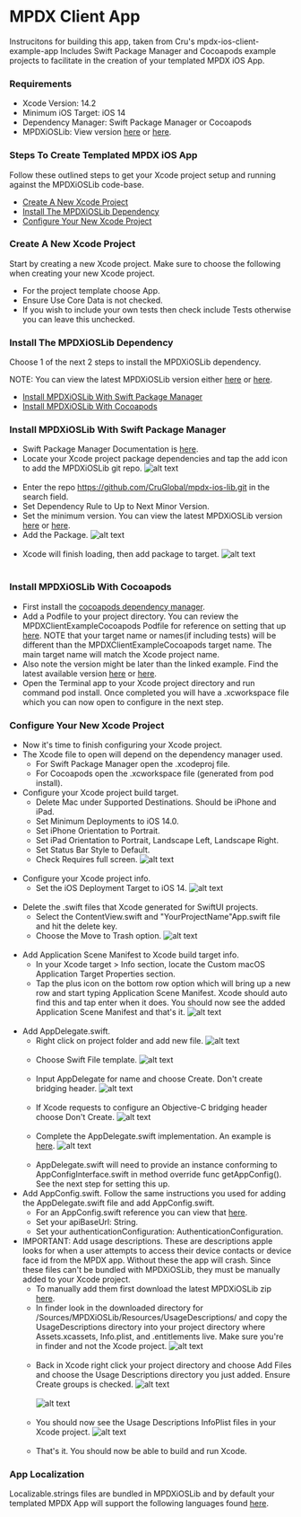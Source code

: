 MPDX Client App
=======================
Instrucitons for building this app, taken from Cru's mpdx-ios-client-example-app
Includes Swift Package Manager and Cocoapods example projects to facilitate in the creation of your templated MPDX iOS App.


### Requirements

- Xcode Version: 14.2 <br>
- Minimum iOS Target: iOS 14 <br>
- Dependency Manager: Swift Package Manager or Cocoapods <br>
- MPDXiOSLib: View version [here](https://github.com/CruGlobal/mpdx-ios-lib/blob/master/MPDXiOSLib.podspec#L4) or [here](https://github.com/CruGlobal/mpdx-ios-lib/tags). <br>

### Steps To Create Templated MPDX iOS App

Follow these outlined steps to get your Xcode project setup and running against the MPDXiOSLib code-base.

- [Create A New Xcode Project](#create-a-new-xcode-project)
- [Install The MPDXiOSLib Dependency](#install-the-mpdxioslib-dependency)
- [Configure Your New Xcode Project](#configure-your-new-xcode-project)

### Create A New Xcode Project

Start by creating a new Xcode project. Make sure to choose the following when creating your new Xcode project.

- For the project template choose App.
- Ensure Use Core Data is not checked.
- If you wish to include your own tests then check include Tests otherwise you can leave this unchecked.

### Install The MPDXiOSLib Dependency

Choose 1 of the next 2 steps to install the MPDXiOSLib dependency.

NOTE: You can view the latest MPDXiOSLib version either [here](https://github.com/CruGlobal/mpdx-ios-lib/blob/master/MPDXiOSLib.podspec#L4) or [here](https://github.com/CruGlobal/mpdx-ios-lib/tags).

- [Install MPDXiOSLib With Swift Package Manager](#install-mpdxioslib-with-swift-package-manager)
- [Install MPDXiOSLib With Cocoapods](#install-mpdxioslib-with-cocoapods)

### Install MPDXiOSLib With Swift Package Manager

- Swift Package Manager Documentation is [here](https://developer.apple.com/documentation/xcode/adding-package-dependencies-to-your-app).
- Locate your Xcode project package dependencies and tap the add icon to add the MPDXiOSLib git repo.
  ![alt text](ReadMeAssets/swift-package-manager/xcode-locate-package-dependencies.png) <br><br>
- Enter the repo https://github.com/CruGlobal/mpdx-ios-lib.git in the search field.  
- Set Dependency Rule to Up to Next Minor Version.
- Set the minimum version. You can view the latest MPDXiOSLib version [here](https://github.com/CruGlobal/mpdx-ios-lib/blob/master/MPDXiOSLib.podspec#L4) or [here](https://github.com/CruGlobal/mpdx-ios-lib/tags).
- Add the Package. 
  ![alt text](ReadMeAssets/swift-package-manager/xcode-input-swift-package-mpdx-ios-lib.png) <br><br>
- Xcode will finish loading, then add package to target.
  ![alt text](ReadMeAssets/swift-package-manager/xcode-add-swift-package-mpdx-ios-lib.png) <br><br>


### Install MPDXiOSLib With Cocoapods

- First install the [cocoapods dependency manager](https://cocoapods.org/).
- Add a Podfile to your project directory.  You can review the MPDXClientExampleCocoapods Podfile for reference on setting that up [here](https://github.com/CruGlobal/mpdx-ios-client-example-app/blob/main/ExampleProjects/Cocoapods/Podfile).  NOTE that your target name or names(if including tests) will be different than the MPDXClientExampleCocoapods target name.  The main target name will match the Xcode project name.
- Also note the version might be later than the linked example.  Find the latest available version [here](https://github.com/CruGlobal/mpdx-ios-lib/blob/master/MPDXiOSLib.podspec#L4) or [here](https://github.com/CruGlobal/mpdx-ios-lib/tags).
- Open the Terminal app to your Xcode project directory and run command pod install.  Once completed you will have a .xcworkspace file which you can now open to configure in the next step.

    
### Configure Your New Xcode Project

- Now it's time to finish configuring your Xcode project. 
- The Xcode file to open will depend on the dependency manager used. <br>  
  - For Swift Package Manager open the .xcodeproj file. <br>
  - For Cocoapods open the .xcworkspace file (generated from pod install). <br>
- Configure your Xcode project build target.
  - Delete Mac under Supported Destinations.  Should be iPhone and iPad.
  - Set Minimum Deployments to iOS 14.0.
  - Set iPhone Orientation to Portrait.
  - Set iPad Orientation to Portrait, Landscape Left, Landscape Right.
  - Set Status Bar Style to Default.
  - Check Requires full screen.
    ![alt text](ReadMeAssets/configure-xcode-project/xcode-target-general.png) <br><br>
- Configure your Xcode project info.
  - Set the iOS Deployment Target to iOS 14.
    ![alt text](ReadMeAssets/configure-xcode-project/xcode-project-info.png) <br><br>
- Delete the .swift files that Xcode generated for SwiftUI projects.
  - Select the ContentView.swift and "YourProjectName"App.swift file and hit the delete key.
  - Choose the Move to Trash option.
    ![alt text](ReadMeAssets/configure-xcode-project/xcode-delete-swiftui-files.png) <br><br>
- Add Application Scene Manifest to Xcode build target info.
  - In your Xcode target > Info section, locate the Custom macOS Application Target Properties section.
  - Tap the plus icon on the bottom row option which will bring up a new row and start typing Application Scene Manifest.  Xcode should auto find this and tap enter when it does.  You should now see the added Application Scene Manifest and that's it.
    ![alt text](ReadMeAssets/configure-xcode-project/xcode-info-plist-add-application-scene-manifest.png) <br><br>
- Add AppDelegate.swift.
  - Right click on project folder and add new file.
    ![alt text](ReadMeAssets/configure-xcode-project/xcode-new-file.png) <br><br>
  - Choose Swift File template.
    ![alt text](ReadMeAssets/configure-xcode-project/xcode-new-swift-file-template.png) <br><br>
  - Input AppDelegate for name and choose Create. Don't create bridging header.
    ![alt text](ReadMeAssets/configure-xcode-project/xcode-add-app-delegate.png) <br><br>
  - If Xcode requests to configure an Objective-C bridging header choose Don't Create.
    ![alt text](ReadMeAssets/configure-xcode-project/xcode-dont-create-bridging-header.png) <br><br>
  - Complete the AppDelegate.swift implementation. An example is [here](https://github.com/CruGlobal/mpdx-ios-client-example-app/blob/main/ExampleProjects/SwiftPackageManager/MPDXClientExampleSwiftPackageManager/AppDelegate.swift).
    ![alt text](ReadMeAssets/configure-xcode-project/xcode-app-delegate.png) <br><br>
  - AppDelegate.swift will need to provide an instance conforming to AppConfigInterface.swift in method override func getAppConfig().  See the next step for setting this up.
- Add AppConfig.swift.  Follow the same instructions you used for adding the AppDelegate.swift file and add AppConfig.swift.
  - For an AppConfig.swift reference you can view that [here](https://github.com/CruGlobal/mpdx-ios-client-example-app/blob/main/ExampleProjects/SwiftPackageManager/MPDXClientExampleSwiftPackageManager/AppConfig.swift).
  - Set your apiBaseUrl: String.
  - Set your authenticationConfiguration: AuthenticationConfiguration.
- IMPORTANT: Add usage descriptions. These are descriptions apple looks for when a user attempts to access their device contacts or device face id from the MPDX app.  Without these the app will crash. Since these files can't be bundled with  MPDXiOSLib, they must be manually added to your Xcode project.
  - To manually add them first download the latest MPDXiOSLib zip [here](https://github.com/CruGlobal/mpdx-ios-lib/archive/refs/heads/master.zip).
  - In finder look in the downloaded directory for /Sources/MPDXiOSLib/Resources/UsageDescriptions/ and copy the UsageDescriptions directory into your project directory where Assets.xcassets, Info.plist, and .entitlements live. Make sure you're in finder and not the Xcode project.
    ![alt text](ReadMeAssets/configure-xcode-project/xcode-usage-descriptions-directory.png) <br><br>
  - Back in Xcode right click your project directory and choose Add Files and choose the Usage Descriptions directory you just added. Ensure Create groups is checked.
    ![alt text](ReadMeAssets/configure-xcode-project/xcode-add-files.png) <br><br>
    ![alt text](ReadMeAssets/configure-xcode-project/xcode-add-usage-descriptions.png) <br><br>
  - You should now see the Usage Descriptions InfoPlist files in your Xcode project.
    ![alt text](ReadMeAssets/configure-xcode-project/xcode-usage-descriptions.png) <br><br>
  - That's it. You should now be able to build and run Xcode. 

### App Localization

Localizable.strings files are bundled in MPDXiOSLib and by default your templated MPDX App will support the following languages found [here](https://github.com/CruGlobal/mpdx-ios-lib/blob/develop/fastlane/.env.default#L3).
